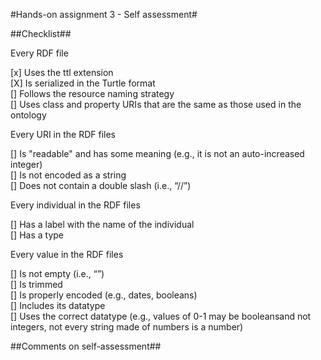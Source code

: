 

#Hands-on assignment 3 - Self assessment#

##Checklist##

Every RDF file

[x] Uses the ttl extension  
[X] Is serialized in the Turtle format  
[] Follows the resource naming strategy  
[] Uses class and property URIs that are the same as those used in the ontology  
  
Every URI in the RDF files  
  
[] Is "readable" and has some meaning (e.g., it is not an auto-increased integer)  
[] Is not encoded as a string  
[] Does not contain a double slash (i.e., “//”)  

Every individual in the RDF files  
  
[] Has a label with the name of the individual    
[] Has a type  

Every value in the RDF files  

[] Is not empty (i.e., “”)  
[] Is trimmed  
[] Is properly encoded (e.g., dates, booleans)  
[] Includes its datatype  
[] Uses the correct datatype (e.g., values of 0-1 may be booleansand not integers, not every string made of numbers is a number)   


##Comments on self-assessment##

